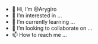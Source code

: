 - 👋 Hi, I’m @Arygiro
- 👀 I’m interested in ...
- 🌱 I’m currently learning ...
- 💞️ I’m looking to collaborate on ...
- 📫 How to reach me ...

<!---
Arygiro/Arygiro is a ✨ special ✨ repository because its `README.md` (this file) appears on your GitHub profile.
You can click the Preview link to take a look at your changes.
--->
